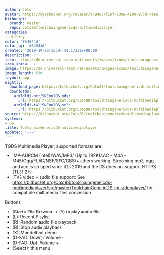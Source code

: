 ```yaml
---
author: Coto
avatar: https://bytebucket.org/ravatar/%7B4867f16f-c30a-4199-975d-7ee612e62658%7D?ts=default
bitbucket:
  branch: master
  repo: Coto88/toolchaingenericds-multimediaplayer
categories:
- utility
color: '#54544d'
color_bg: '#54544d'
created: '2019-10-26T15:04:41.173265+00:00'
description: ''
icon: https://db.universal-team.net/assets/images/icons/toolchaingenericds-multimediaplayer.png
icon_index: -1
image: https://db.universal-team.net/assets/images/icons/toolchaingenericds-multimediaplayer.png
image_length: 630
layout: app
nightly:
  download_page: https://bitbucket.org/Coto88/toolchaingenericds-multimediaplayer/src/master/release
  downloads:
    arm7dldi-ntr/SNEmulDS.nds:
      url: https://bitbucket.org/Coto88/toolchaingenericds-multimediaplayer/raw/master/release/arm7dldi-ntr/ToolchainGenericDS-multimediaplayer.nds
    arm7dldi-twl/SNEmulDS.srl:
      url: https://bitbucket.org/Coto88/toolchaingenericds-multimediaplayer/raw/master/release/arm7dldi-twl/ToolchainGenericDS-multimediaplayer.srl
source: https://bitbucket.org/Coto88/toolchaingenericds-multimediaplayer
systems:
- DS
title: ToolchainGenericDS-multimediaplayer
updated: '---'
---
```

TGDS Multimedia Player, supported formats are:
- IMA-ADPCM (Intel)/WAV/MP3/ (Up to 192K)AAC - M4A - M4B/Ogg/FLAC/NSF/SPC/GBS/+ others working. Streaming mp3, ogg and acc is stripped since itｴs 2019 and the DS does not support HTTPS (TLS1.2+)
- .TVS video + audio file support: See https://bitbucket.org/Coto88/toolchaingenericds-multimediaplayer/src/master/ToolchainGenericDS-lm-videoplayer/ for compatible multimedia files conversion

Buttons:
- (Start): File Browser -> (A) to play audio file
- (L): Recent Playlist
- (R): Random audio file playback
- (B): Stop audio playback
- (X): Mandelbrot demo
- (D-PAD: Down): Volume -
- (D-PAD: Up): Volume +
- (Select): this menu
